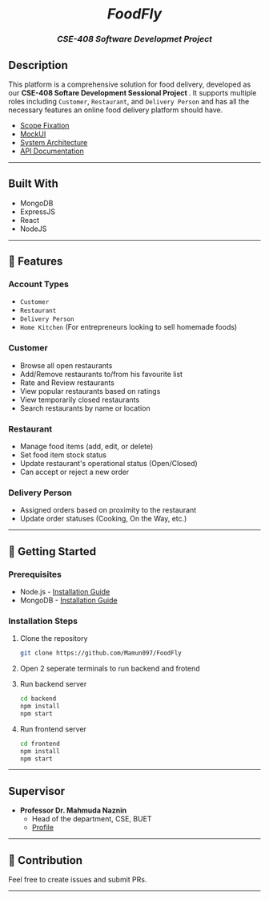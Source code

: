 <h1 align="center"><i>FoodFly</i></h1>
<h3 align="center"><i>CSE-408 Software Developmet Project</i></h3>


## Description

This platform is a comprehensive solution for food delivery, developed as our <b>CSE-408 Softare Development Sessional Project </b>. It supports multiple roles including `Customer`, `Restaurant`, and `Delivery Person` and has all the necessary features an online food delivery platform should have.
- [Scope Fixation](https://view.officeapps.live.com/op/view.aspx?src=https%3A%2F%2Fraw.githubusercontent.com%2FMamun097%2FFoodFly%2Fmain%2FApplication%2520Design%2FScope%2520Fixation.pptx&wdOrigin=BROWSELINK)
- [MockUI](https://view.officeapps.live.com/op/view.aspx?src=https%3A%2F%2Fraw.githubusercontent.com%2FMamun097%2FFoodFly%2Fmain%2FApplication%2520Design%2FMockUI.pptx&wdOrigin=BROWSELINK)
- [System Architecture](https://view.officeapps.live.com/op/view.aspx?src=https%3A%2F%2Fraw.githubusercontent.com%2FMamun097%2FFoodFly%2Fmain%2FApplication%2520Design%2FSystem_Architecture.pptx&wdOrigin=BROWSELINK)
- [API Documentation](https://view.officeapps.live.com/op/view.aspx?src=https%3A%2F%2Fraw.githubusercontent.com%2FMamun097%2FFoodFly%2Fmain%2FApplication%2520Design%2FAPI_Documentation.xlsx&wdOrigin=BROWSELINK)

---

## Built With
- MongoDB
- ExpressJS
- React
- NodeJS

---

## 🌟 Features

### Account Types

- `Customer`
- `Restaurant`
- `Delivery Person`
- `Home Kitchen` (For entrepreneurs looking to sell homemade foods)

### Customer

- Browse all open restaurants
- Add/Remove restaurants to/from his favourite list
- Rate and Review restaurants
- View popular restaurants based on ratings
- View temporarily closed restaurants
- Search restaurants by name or location

### Restaurant

- Manage food items (add, edit, or delete)
- Set food item stock status
- Update restaurant's operational status (Open/Closed)
- Can accept or reject a new order

### Delivery Person

- Assigned orders based on proximity to the restaurant
- Update order statuses (Cooking, On the Way, etc.)

---

## 🚀 Getting Started

### Prerequisites

- Node.js - [Installation Guide](https://nodejs.org/en)
- MongoDB - [Installation Guide](https://www.youtube.com/watch?v=PHXhuc8MwRw)


### Installation Steps

1. Clone the repository
    ```bash
    git clone https://github.com/Mamun097/FoodFly
    ```
2. Open 2 seperate terminals to run backend and frotend

3. Run backend server
    ```bash
    cd backend
    npm install
    npm start
    ```
4. Run frontend server
    ```bash
    cd frontend
    npm install
    npm start
    ```

---

## Supervisor
- <b>Professor Dr. Mahmuda Naznin</b><br>
  - Head of the department, CSE, BUET
  - [Profile](https://cse.buet.ac.bd/faculty_list/detail/mahmudanaznin)

---

## 🤝 Contribution

Feel free to create issues and submit PRs.

---

